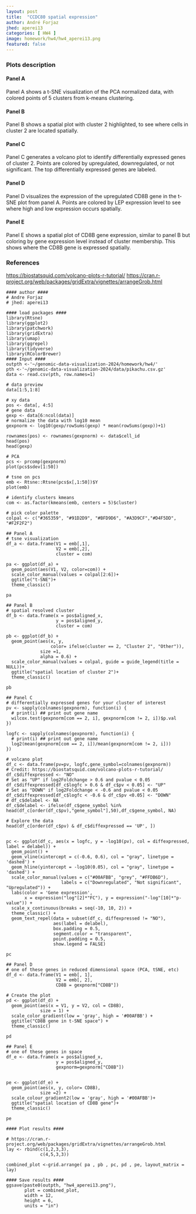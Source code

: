 ```yaml
---
layout: post
title:  "CCDC80 spatial expression"
author: André Forjaz
jhed: aperei13
categories: [ HW4 ]
image: homework/hw4/hw4_aperei13.png
featured: false
---
```


### Plots description

#### Panel A

Panel A shows a t-SNE visualization of the PCA normalized data, with colored points of 5 clusters from k-means clustering. 

#### Panel B

Panel B shows a spatial plot with cluster 2 highlighted, to see where cells in cluster 2 are located spatially.

#### Panel C

Panel C generates a volcano plot to identify differentially expressed genes of cluster 2. Points are colored by upregulated, downregulated, or not significant. The top differentially expressed genes are labeled.

#### Panel D

Panel D visualizes the expression of the upregulated CD8B gene in the t-SNE plot from panel A. Points are colored by LEP expression level to see where high and low expression occurs spatially.

#### Panel E

Panel E shows a spatial plot of CD8B gene expression, similar to panel B but coloring by gene expression level instead of cluster membership. This shows where the CD8B gene is expressed spatially.

### References

<https://biostatsquid.com/volcano-plots-r-tutorial/> <https://cran.r-project.org/web/packages/gridExtra/vignettes/arrangeGrob.html>

```{r}
#### author #### 
# Andre Forjaz
# jhed: aperei13

#### load packages #### 
library(Rtsne)
library(ggplot2)
library(patchwork)
library(gridExtra)
library(umap)
library(ggrepel)
library(tidyverse)
library(RColorBrewer)
#### Input ####
outpth <-'~/genomic-data-visualization-2024/homework/hw4/'
pth <-'~/genomic-data-visualization-2024/data/pikachu.csv.gz'
data <- read.csv(pth, row.names=1)

# data preview
data[1:5,1:8]

# xy data 
pos <- data[, 4:5]
# gene data 
gexp <- data[6:ncol(data)]
# normalize the data with log10 mean
gexpnorm <- log10(gexp/rowSums(gexp) * mean(rowSums(gexp))+1)

rownames(pos) <- rownames(gexpnorm) <- data$cell_id
head(pos)
head(gexp)

# PCA
pcs <- prcomp(gexpnorm)
plot(pcs$sdev[1:50])

# tsne on pcs
emb <- Rtsne::Rtsne(pcs$x[,1:50])$Y
plot(emb)

# identify clusters kmeans
com <- as.factor(kmeans(emb, centers = 5)$cluster)

# pick color palette
colpal <- c("#365359", "#91D2D9", "#BFD9D6", "#A3D9CF","#D4F5DD", "#F2F2F2")

## Panel A
# tsne visualization 
df_a <- data.frame(V1 = emb[,1],
                   V2 = emb[,2],
                   cluster = com)

pa <- ggplot(df_a) + 
  geom_point(aes(V1, V2, color=com)) +
  scale_color_manual(values = colpal[2:6])+ 
  ggtitle("t-SNE")+
  theme_classic()

pa

## Panel B
# spatial resolved cluster
df_b <- data.frame(x = pos$aligned_x,
                   y = pos$aligned_y,
                   cluster = com)

pb <- ggplot(df_b) + 
  geom_point(aes(x, y,
                 color= ifelse(cluster == 2, "Cluster 2", "Other")),
             size =1,
             alpha = 0.6) +
  scale_color_manual(values = colpal, guide = guide_legend(title = NULL))+ 
  ggtitle("spatial location of cluster 2")+
  theme_classic()

pb

## Panel C
# differentially expressed genes for your cluster of interest
pv <- sapply(colnames(gexpnorm), function(i) {
  # print(i) ## print out gene name
  wilcox.test(gexpnorm[com == 2, i], gexpnorm[com != 2, i])$p.val
})

logfc <- sapply(colnames(gexpnorm), function(i) {
  # print(i) ## print out gene name
  log2(mean(gexpnorm[com == 2, i])/mean(gexpnorm[com != 2, i]))
})

# volcano plot
df_c <- data.frame(pv=pv, logfc,gene_symbol=colnames(gexpnorm))
# Credit: https://biostatsquid.com/volcano-plots-r-tutorial/
df_c$diffexpressed <- "NO"
# Set as "UP" if log2Foldchange > 0.6 and pvalue < 0.05
df_c$diffexpressed[df_c$logfc > 0.6 & df_c$pv < 0.05] <- "UP"
# Set as "DOWN" if log2Foldchange < -0.6 and pvalue < 0.05
df_c$diffexpressed[df_c$logfc < -0.6 & df_c$pv <0.05] <- "DOWN"
# df_c$delabel <- NA
df_c$delabel <- ifelse(df_c$gene_symbol %in% head(df_c[order(df_c$pv),"gene_symbol"],50),df_c$gene_symbol, NA)

# Explore the data
head(df_c[order(df_c$pv) & df_c$diffexpressed == 'UP', ])


pc <- ggplot(df_c, aes(x = logfc, y = -log10(pv), col = diffexpressed, label = delabel)) +
  geom_point() +
  geom_vline(xintercept = c(-0.6, 0.6), col = "gray", linetype = 'dashed') +
  geom_hline(yintercept = -log10(0.05), col = "gray", linetype = 'dashed') +
  scale_color_manual(values = c("#00AFBB", "grey", "#FFDB6D"),
                     labels = c("Downregulated", "Not significant", "Upregulated")) +
  labs(color = 'Gene expression',
       x = expression("log"[2]*"FC"), y = expression("-log"[10]*"p-value")) + 
  scale_x_continuous(breaks = seq(-10, 10, 2)) +
  theme_classic() +
  geom_text_repel(data = subset(df_c, diffexpressed != "NO"), 
                  aes(label = delabel),
                  box.padding = 0.5,
                  segment.color = "transparent",
                  point.padding = 0.5,
                  show.legend = FALSE)

pc

## Panel D
# one of these genes in reduced dimensional space (PCA, tSNE, etc)
df_d <- data.frame(V1 = emb[, 1],
                   V2 = emb[, 2],
                   CD8B = gexpnorm["CD8B"])

# Create the plot
pd <- ggplot(df_d) + 
  geom_point(aes(x = V1, y = V2, col = CD8B),
             size = 1) +
  scale_color_gradient(low = 'gray', high = '#00AFBB') +
  ggtitle("CD8B gene in t-SNE space") +
  theme_classic()

pd

## Panel E
# one of these genes in space
df_e <- data.frame(x = pos$aligned_x,
                   y = pos$aligned_y,
                   gexpnorm=gexpnorm["CD8B"])


pe <- ggplot(df_e) + 
  geom_point(aes(x, y, color= CD8B),
             size =2) +
  scale_colour_gradient2(low = 'gray', high = '#00AFBB')+ 
  ggtitle("spatial location of CD8B gene")+
  theme_classic()

pe

#### Plot results ####

# https://cran.r-project.org/web/packages/gridExtra/vignettes/arrangeGrob.html
lay <- rbind(c(1,2,3,3),
             c(4,5,3,3))

combined_plot <-grid.arrange( pa , pb , pc, pd , pe, layout_matrix = lay)

#### Save results ####
ggsave(paste0(outpth, "hw4_aperei13.png"), 
       plot = combined_plot,
       width = 12,
       height = 6,
       units = "in")
```
